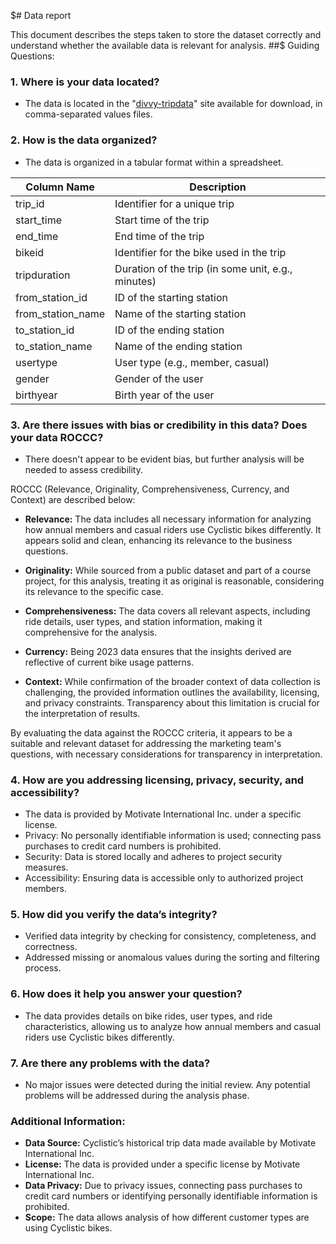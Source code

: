$# Data report

This document describes the steps taken to store the dataset correctly and understand whether the available data is relevant for analysis.
##$ Guiding Questions:

### 1. Where is your data located?
- The data is located in the "[divvy-tripdata](https://divvy-tripdata.s3.amazonaws.com/index.html)" site available for download, in comma-separated values files.

### 2. How is the data organized?
- The data is organized in a tabular format within a spreadsheet.

| Column Name    | Description                                    |
| --------------- | ---------------------------------------------- |
| trip_id         | Identifier for a unique trip                    |
| start_time      | Start time of the trip                          |
| end_time        | End time of the trip                            |
| bikeid          | Identifier for the bike used in the trip        |
| tripduration    | Duration of the trip (in some unit, e.g., minutes) |
| from_station_id | ID of the starting station                      |
| from_station_name | Name of the starting station                   |
| to_station_id   | ID of the ending station                        |
| to_station_name | Name of the ending station                      |
| usertype        | User type (e.g., member, casual)                |
| gender          | Gender of the user                              |
| birthyear       | Birth year of the user                          |


### 3. Are there issues with bias or credibility in this data? Does your data ROCCC?
- There doesn't appear to be evident bias, but further analysis will be needed to assess credibility.

ROCCC (Relevance, Originality, Comprehensiveness, Currency, and Context) are described below:

- **Relevance:** The data includes all necessary information for analyzing how annual members and casual riders use Cyclistic bikes differently. It appears solid and clean, enhancing its relevance to the business questions.

- **Originality:** While sourced from a public dataset and part of a course project, for this analysis, treating it as original is reasonable, considering its relevance to the specific case.

- **Comprehensiveness:** The data covers all relevant aspects, including ride details, user types, and station information, making it comprehensive for the analysis.
  
- **Currency:** Being 2023 data ensures that the insights derived are reflective of current bike usage patterns.
  
- **Context:** While confirmation of the broader context of data collection is challenging, the provided information outlines the availability, licensing, and privacy constraints. Transparency about this limitation is crucial for the interpretation of results.

By evaluating the data against the ROCCC criteria, it appears to be a suitable and relevant dataset for addressing the marketing team's questions, with necessary considerations for transparency in interpretation.


### 4. How are you addressing licensing, privacy, security, and accessibility?
- The data is provided by Motivate International Inc. under a specific license.
- Privacy: No personally identifiable information is used; connecting pass purchases to credit card numbers is prohibited.
- Security: Data is stored locally and adheres to project security measures.
- Accessibility: Ensuring data is accessible only to authorized project members.

### 5. How did you verify the data’s integrity?
- Verified data integrity by checking for consistency, completeness, and correctness.
- Addressed missing or anomalous values during the sorting and filtering process.

### 6. How does it help you answer your question?
- The data provides details on bike rides, user types, and ride characteristics, allowing us to analyze how annual members and casual riders use Cyclistic bikes differently.

### 7. Are there any problems with the data?
- No major issues were detected during the initial review. Any potential problems will be addressed during the analysis phase.

### Additional Information:
- **Data Source:** Cyclistic’s historical trip data made available by Motivate International Inc.
- **License:** The data is provided under a specific license by Motivate International Inc.
- **Data Privacy:** Due to privacy issues, connecting pass purchases to credit card numbers or identifying personally identifiable information is prohibited.
- **Scope:** The data allows analysis of how different customer types are using Cyclistic bikes.

